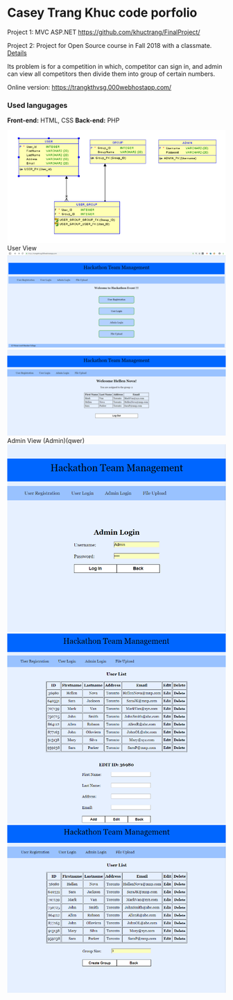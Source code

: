 # Casey Trang Khuc code porfolio
Project 1: MVC ASP.NET https://github.com/khuctrang/FinalProject/

Project 2: 
Project for Open Source course in Fall 2018 with a classmate. [Details](https://github.com/khuctrang/Portfolio/blob/master/School%20Projects/OpenSource%20Final%20Project/Project-Report/Project2-Report.docx)

Its problem is for a competition in which, competitor can sign in, and admin can view all competitors then divide them into group of certain numbers.

Online version: https://trangkthvsg.000webhostapp.com/

### Used langugages
**Front-end:** HTML, CSS
**Back-end:** PHP

![Screenshot](database.png)
User View
![Screenshot](1.png)
![Screenshot](2.png)
Admin View (Admin)(qwer)
![Screenshot](3.png)
![Screenshot](4.png)
![Screenshot](5.png)

